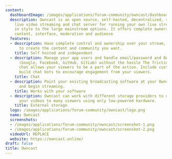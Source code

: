 ```yaml
---
content:
  dashboardImage: /images/applications/forum-community/owncast/dashboard.png
  description: Owncast is an open source, self-hosted, decentralized, single user
    live video streaming and chat server for running your own live streams similar
    in style to the large mainstream options. It offers complete ownership over your
    content, interface, moderation and audience
  features:
  - description: Have complete control and ownership over your stream, allowing you
      to create the content and community you want.
    title: Self hosted and independent
  - description: Manage your app users and handle email/password and OAuth2 sign ups
      (Google, Facebook, GitHub, GitLab) without the hassle The frictionless built-in
      chat allows your viewers to be a part of the action. Include custom emotes and
      build chat bots to encourage engagement from your viewers.
    title: Chat
  - description: Point your existing broadcasting software at your Owncast server
      and begin streaming.
    title: Works with your software
  - description: Owncast can work with different storage providers to optionally scale
      your videos to many viewers using only low-powered hardware.
    title: External storage
  logo: /images/applications/forum-community/owncast/logo.png
  name: Owncast
  screenshots:
  - /images/applications/forum-community/owncast/screenshot-1.png
  - /images/applications/forum-community/owncast/screenshot-2.png
  videoUrl: REPLACE
  website: https://owncast.online/
draft: false
title: Owncast
---
```


